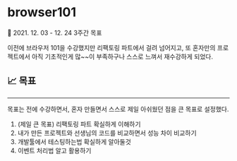 # browser101
📅 2021. 12. 03 - 12. 24 3주간 목표

이전에 브라우저 101을 수강했지만 리팩토링 파트에서 걸려 넘어지고, 또  혼자만의 프로젝트에서 아직 기초적인게 많~~이 부족하구나 스스로 느껴서 재수강하게 되었다.


## 📈 목표
---

목표는 전에 수강하면서, 혼자 만들면서 스스로 제일 아쉬웠던 점을 큰 목표로 설정했다.
1. (제일 큰 목표) 리팩토링 파트 확실하게 이해하기
2. 내가 만든 프로젝트와 선생님의 코드를 비교하면서 성능 차이 비교하기
3. 개발툴에서 테스팅하는법 확실하게 알아둘것
4. 이벤트 처리법 알고 활용하기

